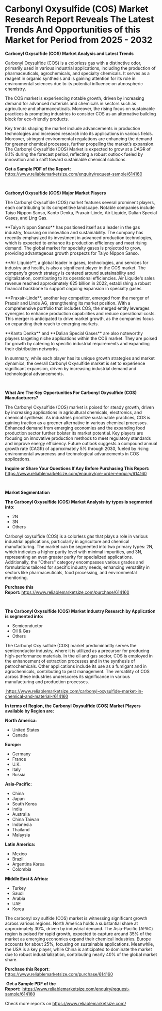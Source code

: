 <p><h1>Carbonyl Oxysulfide (COS) Market Research Report Reveals The Latest Trends And Opportunities of this Market for Period from 2025 - 2032</h1></p><p><strong>Carbonyl Oxysulfide (COS) Market Analysis and Latest Trends</strong></p>
<p><p>Carbonyl Oxysulfide (COS) is a colorless gas with a distinctive odor, primarily used in various industrial applications, including the production of pharmaceuticals, agrochemicals, and specialty chemicals. It serves as a reagent in organic synthesis and is gaining attention for its role in environmental sciences due to its potential influence on atmospheric chemistry.</p><p>The COS market is experiencing notable growth, driven by increasing demand for advanced materials and chemicals in sectors such as agriculture and pharmaceuticals. Moreover, the rising focus on sustainable practices is prompting industries to consider COS as an alternative building block for eco-friendly products.</p><p>Key trends shaping the market include advancements in production technologies and increased research into its applications in various fields. Moreover, stringent environmental regulations are enhancing the demand for greener chemical processes, further propelling the market’s expansion. The Carbonyl Oxysulfide (COS) Market is expected to grow at a CAGR of 8.1% during the forecast period, reflecting a robust outlook fueled by innovation and a shift toward sustainable chemical solutions.</p></p>
<p><strong>Get a Sample PDF of the Report:&nbsp;</strong> <a href="https://www.reliablemarketsize.com/enquiry/request-sample/614160?utm_campaign=2946&utm_medium=2&utm_source=Github&utm_content=ia&utm_term=03042025&utm_id=carbonyl-oxysulfide-cos">https://www.reliablemarketsize.com/enquiry/request-sample/614160</a></p>
<p>&nbsp;</p>
<p><strong>Carbonyl Oxysulfide (COS) Major Market Players</strong></p>
<p><p>The Carbonyl Oxysulfide (COS) market features several prominent players, each contributing to its competitive landscape. Notable companies include Taiyo Nippon Sanso, Kanto Denka, Praxair-Linde, Air Liquide, Dalian Special Gases, and Ling Gas.</p><p>**Taiyo Nippon Sanso** has positioned itself as a leader in the gas industry, focusing on innovation and sustainability. The company has recently emphasized its investment in advanced production technologies, which is expected to enhance its production efficiency and meet rising demand. The global market for specialty gases is projected to grow, providing advantageous growth prospects for Taiyo Nippon Sanso.</p><p>**Air Liquide**, a global leader in gases, technologies, and services for industry and health, is also a significant player in the COS market. The company's growth strategy is centered around sustainability and digitalization, contributing to its operational efficiencies. Air Liquide's sales revenue reached approximately €25 billion in 2022, establishing a robust financial backbone to support ongoing expansion in specialty gases.</p><p>**Praxair-Linde**, another key competitor, emerged from the merger of Praxair and Linde AG, strengthening its market position. With a comprehensive portfolio that includes COS, the merged entity leverages synergies to enhance production capabilities and reduce operational costs. This merger is anticipated to drive market growth, as the companies focus on expanding their reach to emerging markets.</p><p>**Kanto Denka** and **Dalian Special Gases** are also noteworthy players targeting niche applications within the COS market. They are poised for growth by catering to specific industrial requirements and expanding their distribution networks.</p><p>In summary, while each player has its unique growth strategies and market dynamics, the overall Carbonyl Oxysulfide market is set to experience significant expansion, driven by increasing industrial demand and technological advancements.</p></p>
<p>&nbsp;</p>
<p><strong>What Are The Key Opportunities For Carbonyl Oxysulfide (COS) Manufacturers?</strong></p>
<p><p>The Carbonyl Oxysulfide (COS) market is poised for steady growth, driven by increasing applications in agricultural chemicals, electronics, and chemical synthesis. As industries prioritize sustainable practices, COS is gaining traction as a greener alternative in various chemical processes. Enhanced demand from emerging economies and the expanding food production sector further bolster its market potential. Key players are focusing on innovative production methods to meet regulatory standards and improve energy efficiency. Future outlook suggests a compound annual growth rate (CAGR) of approximately 5% through 2030, fueled by rising environmental awareness and technological advancements in COS applications.</p></p>
<p><strong>Inquire or Share Your Questions If Any Before Purchasing This Report:</strong> <a href="https://www.reliablemarketsize.com/enquiry/pre-order-enquiry/614160?utm_campaign=2946&utm_medium=2&utm_source=Github&utm_content=ia&utm_term=03042025&utm_id=carbonyl-oxysulfide-cos">https://www.reliablemarketsize.com/enquiry/pre-order-enquiry/614160</a></p>
<p>&nbsp;</p>
<p><strong>Market Segmentation</strong></p>
<p><strong>The Carbonyl Oxysulfide (COS) Market Analysis by types is segmented into:</strong></p>
<p><ul><li>2N</li><li>3N</li><li>Others</li></ul></p>
<p><p>Carbonyl oxysulfide (COS) is a colorless gas that plays a role in various industrial applications, particularly in agriculture and chemical manufacturing. The market can be segmented into two primary types: 2N, which indicates a higher purity level with minimal impurities, and 3N, representing an even greater purity for specialized applications. Additionally, the "Others" category encompasses various grades and formulations tailored for specific industry needs, enhancing versatility in sectors like pharmaceuticals, food processing, and environmental monitoring.</p></p>
<p><strong>Purchase this Report:&nbsp;</strong><a href="https://www.reliablemarketsize.com/purchase/614160?utm_campaign=2946&utm_medium=2&utm_source=Github&utm_content=ia&utm_term=03042025&utm_id=carbonyl-oxysulfide-cos">https://www.reliablemarketsize.com/purchase/614160</a></p>
<p>&nbsp;</p>
<p><strong>The Carbonyl Oxysulfide (COS) Market Industry Research by Application is segmented into:</strong></p>
<p><ul><li>Semiconductor</li><li>Oil & Gas</li><li>Others</li></ul></p>
<p><p>The Carbonyl Oxy sulfide (COS) market predominantly serves the semiconductor industry, where it is utilized as a precursor for producing high-performance materials. In the oil and gas sector, COS is employed in the enhancement of extraction processes and in the synthesis of petrochemicals. Other applications include its use as a fumigant and in agrochemicals, contributing to pest management. The versatility of COS across these industries underscores its significance in various manufacturing and production processes.</p></p>
<p><a href="https://www.reliablemarketsize.com/carbonyl-oxysulfide-market-in-chemical-and-material-r614160?utm_campaign=2946&utm_medium=2&utm_source=Github&utm_content=ia&utm_term=03042025&utm_id=carbonyl-oxysulfide-cos">&nbsp;https://www.reliablemarketsize.com/carbonyl-oxysulfide-market-in-chemical-and-material-r614160</a></p>
<p><strong>In terms of Region, the Carbonyl Oxysulfide (COS) Market Players available by Region are:</strong></p>
<p>
    <p> <strong> North America: </strong>
        <ul>
            <li>United States</li>
            <li>Canada</li>
        </ul>
        </p> 
    <p> <strong> Europe: </strong>
        <ul>
            <li>Germany</li>
            <li>France</li>
            <li>U.K.</li>
            <li>Italy</li>
            <li>Russia</li>
        </ul>
        </p> 
    <p> <strong> Asia-Pacific: </strong>
        <ul>
            <li>China</li>
            <li>Japan</li>
            <li>South Korea</li>
            <li>India</li>
            <li>Australia</li>
            <li>China Taiwan</li>
            <li>Indonesia</li>
            <li>Thailand</li>
            <li>Malaysia</li>
        </ul>
        </p> 
    <p> <strong> Latin America: </strong>
        <ul>
            <li>Mexico</li>
            <li>Brazil</li>
            <li>Argentina Korea</li>
            <li>Colombia</li>
        </ul>
        </p> 
    <p> <strong> Middle East & Africa: </strong>
        <ul>
            <li>Turkey</li>
            <li>Saudi</li>
            <li>Arabia</li>
            <li>UAE</li>
            <li>Korea</li>
        </ul>
    </p>
    </p>
<p><p>The carbonyl oxy sulfide (COS) market is witnessing significant growth across various regions. North America holds a substantial share at approximately 30%, driven by industrial demand. The Asia-Pacific (APAC) region is poised for rapid growth, expected to capture around 35% of the market as emerging economies expand their chemical industries. Europe accounts for about 25%, focusing on sustainable applications. Meanwhile, the USA is a key player, while China is anticipated to dominate the market due to robust industrialization, contributing nearly 40% of the global market share.</p></p>
<p><strong>Purchase this Report: </strong><a href="https://www.reliablemarketsize.com/purchase/614160?utm_campaign=2946&utm_medium=2&utm_source=Github&utm_content=ia&utm_term=03042025&utm_id=carbonyl-oxysulfide-cos">https://www.reliablemarketsize.com/purchase/614160</a></p>
<p>&nbsp;<strong>Get a Sample PDF of the Report:&nbsp;&nbsp;</strong><a href="https://www.reliablemarketsize.com/enquiry/request-sample/614160?utm_campaign=2946&utm_medium=2&utm_source=Github&utm_content=ia&utm_term=03042025&utm_id=carbonyl-oxysulfide-cos">https://www.reliablemarketsize.com/enquiry/request-sample/614160</a></p>
<p><strong></strong></p>
<p>Check more reports on <a href="https://www.reliablemarketsize.com/?utm_campaign=2946&utm_medium=2&utm_source=Github&utm_content=ia&utm_term=03042025&utm_id=carbonyl-oxysulfide-cos">https://www.reliablemarketsize.com/</a></p>